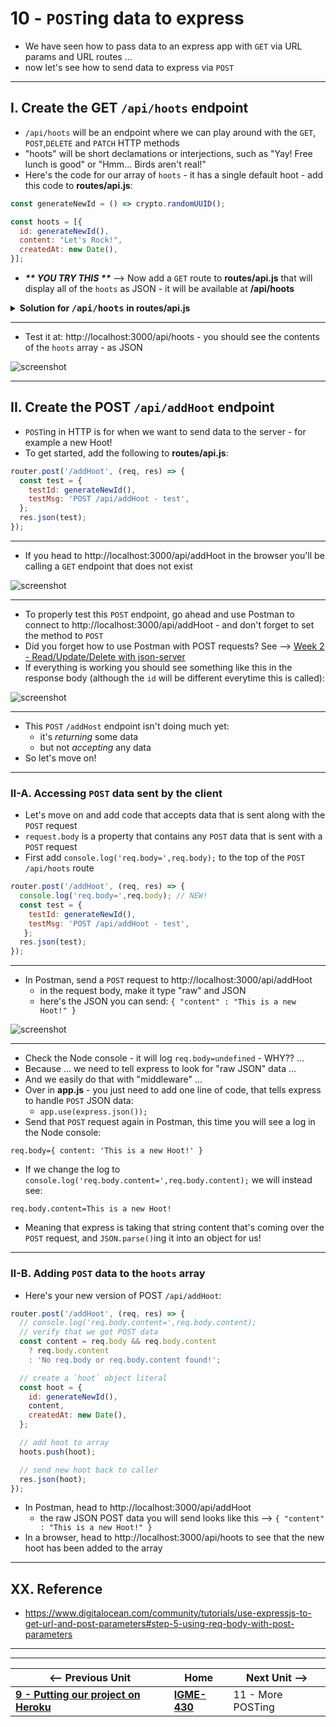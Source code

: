 # 10 - `POST`ing data to express

- We have seen how to pass data to an express app with `GET` via URL params and URL routes ...
- now let's see how to send data to express via `POST`

---

## I. Create the GET `/api/hoots` endpoint

- `/api/hoots` will be an endpoint where we can play around with the `GET`, `POST`,`DELETE` and `PATCH` HTTP methods
- "hoots" will be short declamations or interjections, such as "Yay! Free lunch is good" or "Hmm... Birds aren't real!"
- Here's the code for our array of `hoots` - it has a single default hoot - add this code to  **routes/api.js**:

```js
const generateNewId = () => crypto.randomUUID();

const hoots = [{
  id: generateNewId(),
  content: "Let's Rock!",
  createdAt: new Date(),
}];
```

- ***\*\* YOU TRY THIS \*\**** --> Now add a `GET` route to **routes/api.js** that will display all of the `hoots` as JSON - it will be available at **/api/hoots**

<details>
  <summary><b>Solution for <kbd>/api/hoots</kbd> in routes/api.js</b></summary>
  <code>
   router.get('/hoots', (req, res) => {
    res.json(hoots);
   });
  </code>
</details>

---

- Test it at: http://localhost:3000/api/hoots - you should see the contents of the `hoots` array - as JSON
  
![screenshot](_images/express-4.png)

---

## II. Create the POST `/api/addHoot` endpoint
- `POST`ing in HTTP is for when we want to send data to the server - for example a new Hoot!
- To get started, add the following to **routes/api.js**:

```js
router.post('/addHoot', (req, res) => {
  const test = {
    testId: generateNewId(),
    testMsg: 'POST /api/addHoot - test',
  };
  res.json(test);
});
```

---

- If you head to http://localhost:3000/api/addHoot in the browser you'll be calling a `GET` endpoint that does not exist
  
![screenshot](_images/express-5.png)

---


- To properly test this `POST` endpoint, go ahead and use Postman to connect to http://localhost:3000/api/addHoot - and don't forget to set the method to `POST`
- Did you forget how to use Postman with POST requests? See --> [Week 2 - Read/Update/Delete with json-server](5-read-update-delete-json-server.md#iii-get--post-endpoints)
- If everything is working you should see something like this in the response body (although the `id` will be different everytime this is called):

![screenshot](_images/express-6.png)

---

- This `POST` `/addHost` endpoint isn't doing much yet:
  - it's *returning* some data
  - but not *accepting* any data
- So let's move on!

---

### II-A. Accessing `POST` data sent by the client
- Let's move on and add code that accepts data that is sent along with the `POST` request
- `request.body` is a property that contains any `POST` data that is sent with a `POST` request
- First add `console.log('req.body=',req.body);` to the top of the `POST` `/api/hoots` route

```js
router.post('/addHoot', (req, res) => {
  console.log('req.body=',req.body); // NEW!
  const test = {
    testId: generateNewId(),
    testMsg: 'POST /api/addHoot - test',
   };
  res.json(test);
});
```

---

- In Postman, send a `POST` request to http://localhost:3000/api/addHoot
  - in the request body, make it type "raw" and JSON
  - here's the JSON you can send: `{ "content" : "This is a new Hoot!" }`
 
![screenshot](_images/express-7.png)

---

- Check the Node console - it will log `req.body=undefined` - WHY??  ...
- Because ... we need to tell express to look for "raw JSON" data ...
- And we easily do that with "middleware" ...
- Over in **app.js** - you just need to add one line of code, that tells express to handle `POST` JSON data:
  - `app.use(express.json());`
- Send that `POST` request again in Postman, this time you will see a log in the Node console:

```
req.body={ content: 'This is a new Hoot!' }
```

- If we change the log to `console.log('req.body.content=',req.body.content);` we will instead see:

```
req.body.content=This is a new Hoot!
```
- Meaning that express is taking that string content that's coming over the `POST` request, and `JSON.parse()`ing it into an object for us!

---

### II-B. Adding `POST` data to the `hoots` array 

- Here's your new version of POST `/api/addHoot`:

```js
router.post('/addHoot', (req, res) => {
  // console.log('req.body.content=',req.body.content);
  // verify that we got POST data
  const content = req.body && req.body.content
    ? req.body.content
    : 'No req.body or req.body.content found!';

  // create a `hoot` object literal
  const hoot = {
    id: generateNewId(),
    content,
    createdAt: new Date(),
  };

  // add hoot to array
  hoots.push(hoot);

  // send new hoot back to caller
  res.json(hoot);
});
```
- In Postman, head to http://localhost:3000/api/addHoot
  - the raw JSON POST data you will send looks like this -->  `{ "content" : "This is a new Hoot!" }`
- In a browser, head to http://localhost:3000/api/hoots to see that the new hoot has been added to the array

--- 
## XX. Reference
- https://www.digitalocean.com/community/tutorials/use-expressjs-to-get-url-and-post-parameters#step-5-using-req-body-with-post-parameters


---
---

| <-- Previous Unit | Home | Next Unit -->
| --- | --- | --- 
| [**9 - Putting our project on Heroku**](9-putting-project-on-heroku.md)  |  [**IGME-430**](../) | 11 - More POSTing
